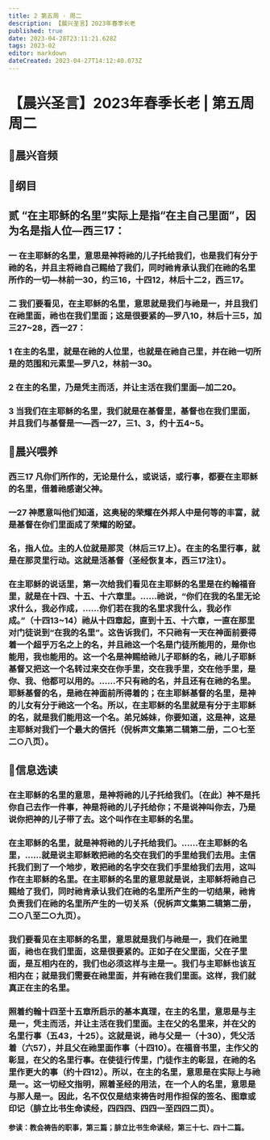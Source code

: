 ```yaml
---
title: 2 第五周 · 周二
description: 【晨兴圣言】2023年春季长老
published: true
date: 2023-04-28T23:11:21.628Z
tags: 2023-02
editor: markdown
dateCreated: 2023-04-27T14:12:40.073Z
---
```


# 【晨兴圣言】2023年春季长老 | 第五周周二
## 🎵晨兴音频

## 📙纲目

## **贰	“在主耶稣的名里”实际上是指“在主自己里面”，因为名是指人位—西三17：**

### 一	在主耶稣的名里，意思是神将祂的儿子托给我们，也是我们有分于祂的名，并且主将祂自己赐给了我们，同时祂肯承认我们在祂的名里所作的一切—林前一30，约三16，十四12，林后十二2，西三17。

### 二	我们要看见，在主耶稣的名里，意思就是我们与祂是一，并且我们在祂里面，祂也在我们里面；这是很要紧的—罗八10，林后十三5，加三27~28，西一27：

### 1	在主的名里，就是在祂的人位里，也就是在祂自己里，并在祂一切所是的范围和元素里—罗八2，林前一30。

### 2	在主的名里，乃是凭主而活，并让主活在我们里面—加二20。

### 3	当我们在主耶稣的名里，我们就是在基督里，基督也在我们里面，并且我们与基督是一—西一27，三1、3，约十五4~5。

## 📙晨兴喂养

### **西三17	凡你们所作的，无论是什么，或说话，或行事，都要在主耶稣的名里，借着祂感谢父神。**

### **一27	神愿意叫他们知道，这奥秘的荣耀在外邦人中是何等的丰富，就是基督在你们里面成了荣耀的盼望。**

### 名，指人位。主的人位就是那灵（林后三17上）。在主的名里行事，就是在那灵里行动。这就是活基督（圣经恢复本，西三17注1）。

### 在主耶稣的说话里，第一次给我们看见在主耶稣的名里是在约翰福音里，就是在十四、十五、十六章里。……祂说，“你们在我的名里无论求什么，我必作成，……你们若在我的名里求我什么，我必作成。”（十四13~14）祂从十四章起，直到十五、十六章，一直在那里对门徒说到“在我的名里”。这告诉我们，不只祂有一天在神面前要得着一个超乎万名之上的名，并且祂这一个名是门徒所能用的，是你也能用，我也能用的。这一个名是神赐给祂儿子耶稣的名，祂儿子耶稣基督又把这一个名转过来交在你手里，交在我手里，交在他手里，是你、我、他都可以用的。……不只有祂的名，并且还有在祂的名里。耶稣基督的名，是祂在神面前所得着的；在主耶稣基督的名里，是神的儿女有分于祂这一个名。所以，在主耶稣的名里就是有分于主耶稣的名，就是我们能用这一个名。弟兄姊妹，你要知道，这是神，这是主耶稣对我们一个最大的信托（倪柝声文集第二辑第二册，二○七至二○八页）。

## 📙信息选读

### 在主耶稣的名里的意思，是神将祂的儿子托给我们。〔在此〕神不是托你自己去作一件事，神是将祂的儿子托给你；不是说神叫你去，乃是说你把神的儿子带了去。这个叫作在主耶稣的名里。

### 在主耶稣的名里，就是神将祂的儿子托给我们。……在主耶稣的名里，……就是说主耶稣敢把祂的名交在我们的手里给我们去用。主信托我们到了一个地步，敢把祂的名字交在我们手里给我们去用，这叫作在主耶稣的名里。在主耶稣的名里的意思就是说，主耶稣将祂自己赐给了我们，同时祂肯承认我们在祂的名里所产生的一切结果，祂肯负责我们在祂的名里所产生的一切关系（倪柝声文集第二辑第二册，二○八至二○九页）。

### 我们要看见在主耶稣的名里，意思就是我们与祂是一，我们在祂里面，祂也在我们里面，这是很要紧的。正如子在父里面，父在子里面，是互相内在的，我们也必须这样与主是一。我们与主耶稣也该互相内在；就是我们需要在祂里面，并有祂在我们里面。这样，我们就真正在主的名里。

### 照着约翰十四至十五章所启示的基本真理，在主的名里，意思是与主是一，凭主而活，并让主活在我们里面。主在父的名里来，并在父的名里行事（五43，十25）。这就是说，祂与父是一（十30），凭父活着（六57），并且父在祂里面作事（十四10）。在福音书里，主作父的彰显，在父的名里行事。在使徒行传里，门徒作主的彰显，在祂的名里作更大的事（约十四12）。所以，在主的名里，意思是在实际上与祂是一。这一切经文指明，照着圣经的用法，在一个人的名里，意思是与那人是一。因此，名不仅仅是结束祷告时用作担保的签名、图章或印记（腓立比书生命读经，四四四、四四一至四四二页）。

**参读：教会祷告的职事，第三篇；腓立比书生命读经，第三十七、四十二篇。**